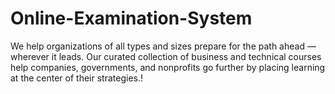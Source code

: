 # Online-Examination-System
We help organizations of all types and sizes prepare for the path ahead — wherever it leads. Our curated collection of business and technical courses help companies, governments, and nonprofits go further by placing learning at the center of their strategies.!
